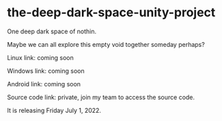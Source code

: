 # the-deep-dark-space-unity-project

One deep dark space of nothin.

Maybe we can all explore this empty void together someday perhaps?

Linux link: coming soon

Windows link: coming soon

Android link: coming soon

Source code link: private, join my team to access the source code.


It is releasing Friday July 1, 2022.